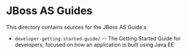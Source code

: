 JBoss AS Guides
===============

This directory contains sources for the JBoss AS Guide.s

* `developer-getting-started-guide/`  -- The Getting Started Guide for developers, focused on how an application is built using Java EE
